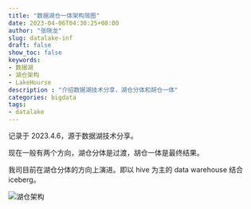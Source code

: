 ```yaml
---
title: "数据湖仓一体架构简图"
date: 2023-04-06T04:30:25+08:00
author: "张晓龙"
slug: datalake-inf
draft: false
show_toc: false
keywords:
- 数据湖
- 湖仓架构
- LakeHourse
description : "介绍数据湖技术分享，湖仓分体和胡仓一体"
categories: bigdata
tags: 
- datalake
---
```


记录于 2023.4.6，源于数据湖技术分享。

现在一般有两个方向，湖仓分体是过渡，胡仓一体是最终结果。

我司目前在湖仓分体的方向上演进。即以 hive 为主的 data warehouse 结合 iceberg。

![湖仓架构](https://media.techwhims.com/techwhims/16807704720969.jpg?image/auto-orient,1/watermark,text_dGVjaHdoaW1z,type_ZHJvaWRzYW5zZmFsbGJhY2s,color_c1bfc8,size_20,shadow_55,g_se,t_60,x_10,y_10)
